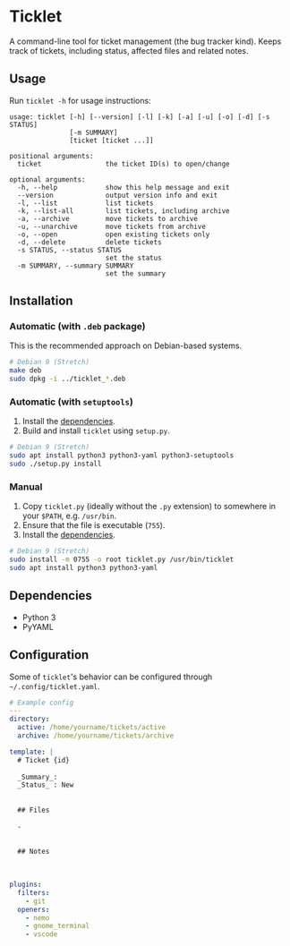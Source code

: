 # Ticklet

A command-line tool for ticket management (the bug tracker kind).
Keeps track of tickets, including status, affected files and related notes.

## Usage

Run `ticklet -h` for usage instructions:

```
usage: ticklet [-h] [--version] [-l] [-k] [-a] [-u] [-o] [-d] [-s STATUS]
               [-m SUMMARY]
               [ticket [ticket ...]]

positional arguments:
  ticket                the ticket ID(s) to open/change

optional arguments:
  -h, --help            show this help message and exit
  --version             output version info and exit
  -l, --list            list tickets
  -k, --list-all        list tickets, including archive
  -a, --archive         move tickets to archive
  -u, --unarchive       move tickets from archive
  -o, --open            open existing tickets only
  -d, --delete          delete tickets
  -s STATUS, --status STATUS
                        set the status
  -m SUMMARY, --summary SUMMARY
                        set the summary
```

## Installation

### Automatic (with `.deb` package)

This is the recommended approach on Debian-based systems.

```sh
# Debian 9 (Stretch)
make deb
sudo dpkg -i ../ticklet_*.deb
```

### Automatic (with `setuptools`)

1. Install the [dependencies](#Dependencies).
2. Build and install `ticklet` using `setup.py`.

```sh
# Debian 9 (Stretch)
sudo apt install python3 python3-yaml python3-setuptools
sudo ./setup.py install
```

### Manual

1. Copy `ticklet.py` (ideally without the `.py` extension) to somewhere in your `$PATH`, e.g. `/usr/bin`.
2. Ensure that the file is executable (`755`).
3. Install the [dependencies](#Dependencies).

```sh
# Debian 9 (Stretch)
sudo install -m 0755 -o root ticklet.py /usr/bin/ticklet
sudo apt install python3 python3-yaml
```

## Dependencies

- Python 3
- PyYAML

## Configuration

Some of `ticklet`'s behavior can be configured through `~/.config/ticklet.yaml`.

```yaml
# Example config
---
directory:
  active: /home/yourname/tickets/active
  archive: /home/yourname/tickets/archive

template: |
  # Ticket {id}
  
  _Summary_:
  _Status_ : New
  
  
  ## Files
  
  -
  
  
  ## Notes
  
  

plugins:
  filters:
    - git
  openers:
    - nemo
    - gnome_terminal
    - vscode
```

